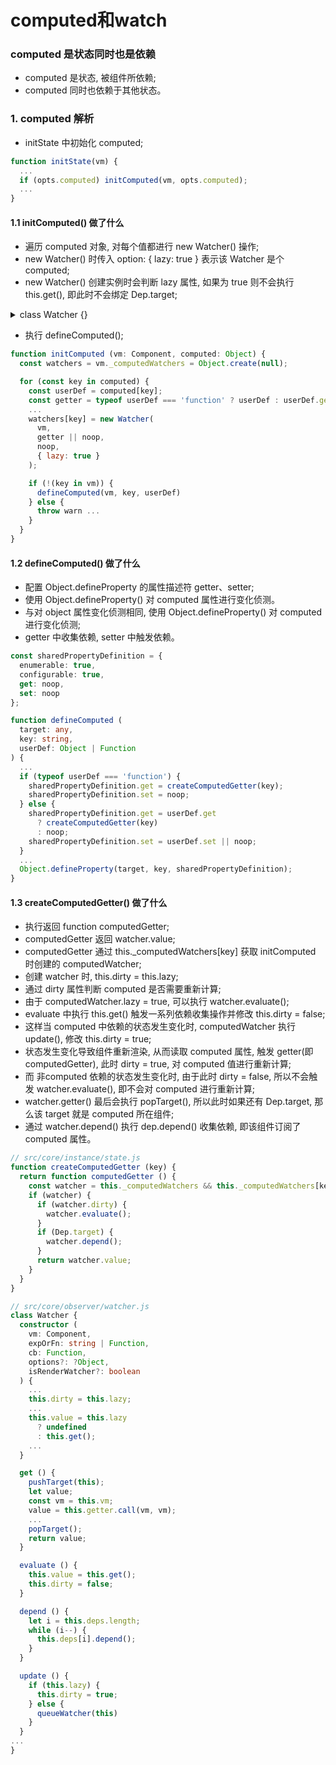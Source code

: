 # computed和watch
### computed 是状态同时也是依赖
- computed 是状态, 被组件所依赖;
- computed 同时也依赖于其他状态。

### 1. computed 解析
- initState 中初始化 computed;
```javascript
function initState(vm) {
  ...
  if (opts.computed) initComputed(vm, opts.computed);
  ...
}
```
#### 1.1 initComputed() 做了什么
- 遍历 computed 对象, 对每个值都进行 new Watcher() 操作;
- new Watcher() 时传入 option: { lazy: true } 表示该 Watcher 是个 computed;
- new Watcher() 创建实例时会判断 lazy 属性, 如果为 true 则不会执行 this.get(), 即此时不会绑定 Dep.target;
<details>
<Summary>
  class Watcher {}
</Summary>
<br>

```javascript
class Watcher {
  constructor () {
    ...
    this.value = this.lazy ? undefined : this.get();
    ...
  }
}
```

</details>

- 执行 defineComputed();
```javascript
function initComputed (vm: Component, computed: Object) {
  const watchers = vm._computedWatchers = Object.create(null);

  for (const key in computed) {
    const userDef = computed[key];
    const getter = typeof userDef === 'function' ? userDef : userDef.get;
    ...
    watchers[key] = new Watcher(
      vm,
      getter || noop,
      noop,
      { lazy: true }
    );

    if (!(key in vm)) {
      defineComputed(vm, key, userDef)
    } else {
      throw warn ...
    }
  }
}
```
#### 1.2 defineComputed() 做了什么
- 配置 Object.defineProperty 的属性描述符 getter、setter;
- 使用 Object.defineProperty() 对 computed 属性进行变化侦测。
- 与对 object 属性变化侦测相同, 使用 Object.defineProperty() 对 computed 进行变化侦测;
- getter 中收集依赖, setter 中触发依赖。
```typescript
const sharedPropertyDefinition = {
  enumerable: true,
  configurable: true,
  get: noop,
  set: noop
};

function defineComputed (
  target: any, 
  key: string, 
  userDef: Object | Function
) {
  ...
  if (typeof userDef === 'function') {
    sharedPropertyDefinition.get = createComputedGetter(key);
    sharedPropertyDefinition.set = noop;
  } else {
    sharedPropertyDefinition.get = userDef.get
      ? createComputedGetter(key)
      : noop;
    sharedPropertyDefinition.set = userDef.set || noop;
  }
  ...
  Object.defineProperty(target, key, sharedPropertyDefinition);
}
```
#### 1.3 createComputedGetter() 做了什么
- 执行返回 function computedGetter;
- computedGetter 返回 watcher.value;
- computedGetter 通过 this._computedWatchers[key] 获取 initComputed 时创建的 computedWatcher;
- 创建 watcher 时, this.dirty = this.lazy; 
- 通过 dirty 属性判断 computed 是否需要重新计算;
- 由于 computedWatcher.lazy = true, 可以执行 watcher.evaluate(); 
- evaluate 中执行 this.get() 触发一系列依赖收集操作并修改 this.dirty = false;
- 这样当 computed 中依赖的状态发生变化时, computedWatcher 执行 update(), 修改 this.dirty = true;
- 状态发生变化导致组件重新渲染, 从而读取 computed 属性, 触发 getter(即 computedGetter), 此时 dirty = true, 对 computed 值进行重新计算;
- 而 非computed 依赖的状态发生变化时, 由于此时 dirty = false, 所以不会触发 watcher.evaluate(), 即不会对 computed 进行重新计算;
- watcher.getter() 最后会执行 popTarget(), 所以此时如果还有 Dep.target, 那么该 target 就是 computed 所在组件;
- 通过 watcher.depend() 执行 dep.depend() 收集依赖, 即该组件订阅了 computed 属性。
```typescript
// src/core/instance/state.js
function createComputedGetter (key) {
  return function computedGetter () {
    const watcher = this._computedWatchers && this._computedWatchers[key];
    if (watcher) {
      if (watcher.dirty) {
        watcher.evaluate();
      }
      if (Dep.target) {
        watcher.depend();
      }
      return watcher.value;
    }
  }
}

// src/core/observer/watcher.js
class Watcher {
  constructor (
    vm: Component,
    expOrFn: string | Function,
    cb: Function,
    options?: ?Object,
    isRenderWatcher?: boolean
  ) {
    ...
    this.dirty = this.lazy;
    ...
    this.value = this.lazy
      ? undefined
      : this.get();
    ...
  }

  get () {
    pushTarget(this);
    let value;
    const vm = this.vm;
    value = this.getter.call(vm, vm);
    ...
    popTarget();
    return value;
  }

  evaluate () {
    this.value = this.get();
    this.dirty = false;
  }

  depend () {
    let i = this.deps.length;
    while (i--) {
      this.deps[i].depend();
    }
  }

  update () {
    if (this.lazy) {
      this.dirty = true;
    } else {
      queueWatcher(this)
    }
  }
...
}
```
